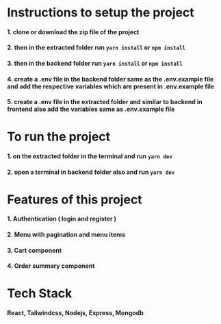 # Instructions to setup the project

#### 1. clone or download the zip file of the project

#### 2. then in the extracted folder run `yarn install` or `npm install`

#### 3. then in the backend folder run `yarn install` or `npm install`

#### 4. create a .env file in the backend folder same as the .env.example file and add the respective variables which are present in .env.example file

#### 5. create a .env file in the extracted folder and similar to backend in frontend also add the variables same as .env.example file

# To run the project

#### 1. on the extracted folder in the terminal and run `yarn dev`

#### 2. open a terminal in backend folder also and run `yarn dev`

# Features of this project

#### 1. Authentication ( login and register )

#### 2. Menu with pagination and menu items

#### 3. Cart component

#### 4. Order summary component

# Tech Stack

#### React, Tailwindcss, Nodejs, Express, Mongodb
